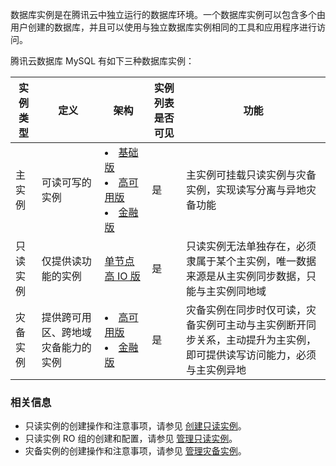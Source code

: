 数据库实例是在腾讯云中独立运行的数据库环境。一个数据库实例可以包含多个由用户创建的数据库，并且可以使用与独立数据库实例相同的工具和应用程序进行访问。

腾讯云数据库 MySQL 有如下三种数据库实例：

<table>
<thead>
<tr>
<th>实例类型</th>
<th width="20%">定义</th>
<th width="15%">架构</th>
<th>实例列表是否可见</th>
<th>功能</th>
</tr>
</thead>
<tbody><tr>
<td>主实例</td>
<td>可读可写的实例</td>
<td><li><a href="https://intl.cloud.tencent.com/document/product/236/17136" target="_blank">基础版</a> <li> <a href="https://intl.cloud.tencent.com/document/product/236/17136" target="_blank">高可用版</a><li> <a href="https://intl.cloud.tencent.com/document/product/236/17136" target="_blank">金融版</a></td>
<td>是</td>
<td>主实例可挂载只读实例与灾备实例，实现读写分离与异地灾备功能</td>
</tr>
<tr>
<td>只读实例</td>
<td>仅提供读功能的实例</td>
<td><a href="https://intl.cloud.tencent.com/document/product/236/17136" target="_blank">单节点高 IO 版</a></td>
<td>是</td>
<td>只读实例无法单独存在，必须隶属于某个主实例，唯一数据来源是从主实例同步数据，只能与主实例同地域</td>
</tr>
<tr>
<td>灾备实例</td>
<td>提供跨可用区、跨地域灾备能力的实例</td>
<td><li> <a href="https://intl.cloud.tencent.com/document/product/236/17136" target="_blank">高可用版</a><li> <a href="https://intl.cloud.tencent.com/document/product/236/17136" target="_blank">金融版</a></td>
<td>是</td>
<td>灾备实例在同步时仅可读，灾备实例可主动与主实例断开同步关系，主动提升为主实例，即可提供读写访问能力，必须与主实例异地</td>
</tr>
</tbody></table>

### 相关信息
- 只读实例的创建操作和注意事项，请参见 [创建只读实例](https://intl.cloud.tencent.com/document/product/236/7270)。
- 只读实例 RO 组的创建和配置，请参见 [管理只读实例](https://intl.cloud.tencent.com/document/product/236/11361)。
- 灾备实例的创建操作和注意事项，请参见 [管理灾备实例](https://intl.cloud.tencent.com/document/product/236/7272)。
